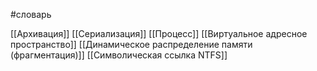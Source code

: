 #словарь

[[Архивация]]
[[Сериализация]]
[[Процесс]]
[[Виртуальное адресное пространство]]
[[Динамическое распределение памяти (фрагментация)]]
[[Символическая ссылка NTFS]]